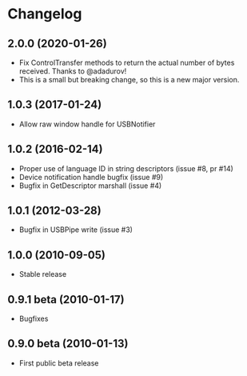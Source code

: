 # Changelog

## 2.0.0 (2020-01-26)

* Fix ControlTransfer methods to return the actual number of bytes received. Thanks to @adadurov!
* This is a small but breaking change, so this is a new major version.

## 1.0.3 (2017-01-24)

* Allow raw window handle for USBNotifier

## 1.0.2 (2016-02-14)

* Proper use of language ID in string descriptors (issue #8, pr #14)
* Device notification handle bugfix (issue #9)
* Bugfix in GetDescriptor marshall (issue #4)

## 1.0.1 (2012-03-28)

* Bugfix in USBPipe write (issue #3)

## 1.0.0 (2010-09-05)

* Stable release

## 0.9.1 beta (2010-01-17)

* Bugfixes

## 0.9.0 beta (2010-01-13)

* First public beta release


